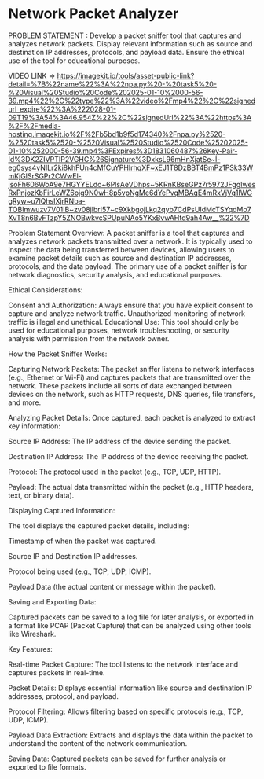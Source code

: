 # Network Packet Analyzer

PROBLEM STATEMENT : Develop a packet sniffer tool that captures and analyzes network packets. 
Display relevant information such as source and destination IP addresses, 
protocols, and payload data. Ensure the ethical use of the tool for educational purposes.

VIDEO LINK => https://imagekit.io/tools/asset-public-link?detail=%7B%22name%22%3A%22npa.py%20-%20task5%20-%20Visual%20Studio%20Code%202025-01-10%2000-56-39.mp4%22%2C%22type%22%3A%22video%2Fmp4%22%2C%22signedurl_expire%22%3A%222028-01-09T19%3A54%3A46.954Z%22%2C%22signedUrl%22%3A%22https%3A%2F%2Fmedia-hosting.imagekit.io%2F%2Fb5bd1b9f5d174340%2Fnpa.py%2520-%2520task5%2520-%2520Visual%2520Studio%2520Code%25202025-01-10%252000-56-39.mp4%3FExpires%3D1831060487%26Key-Pair-Id%3DK2ZIVPTIP2VGHC%26Signature%3DxksL96mHnXjatSe~l-eg0sys4vNILr2ki8khFUn4cMfCuYPHIrhqXF~xEJ1T8DzBBT4BmPz1PSk33WmKjGlSrSGPr2CWwEl-jsoFh606WoA9e7HGYYELdo~6PlsAeVDhps~5KRnKBseGPz7r5972JFggIwesRxPnjozKbFirLeWZ6ojg9N0wH8p5vpNgMe6dYePvqMBAqE4mRxVjVq1IWGgRyw~u7lQhsIXjrRNba-TOBlmwuzv7V01IB~zv08jlbrI57~c9XkbgojLkq2qyb7CdPsUIdMcTSYqdMo7XvT8n6BvFTzpY5ZNOBwkvcSPUpuNAo5YKxBvwAHtd9ah4Aw__%22%7D

Problem Statement Overview: A packet sniffer is a tool that captures and analyzes network packets transmitted over a network. It is typically used to inspect the data being transferred between devices, allowing users to examine packet details such as source and destination IP addresses, protocols, and the data payload. The primary use of a packet sniffer is for network diagnostics, security analysis, and educational purposes.

Ethical Considerations:

  Consent and Authorization: Always ensure that you have explicit consent to capture and analyze network traffic. Unauthorized monitoring of network traffic is illegal and unethical.
  Educational Use: This tool should only be used for educational purposes, network troubleshooting, or security analysis with permission from the network owner.

 How the Packet Sniffer Works:

 Capturing Network Packets:
 The packet sniffer listens to network interfaces (e.g., Ethernet or Wi-Fi) and captures packets that are transmitted over the network.
  These packets include all sorts of data exchanged between devices on the network, such as HTTP requests, DNS queries, file transfers, and more.

 Analyzing Packet Details:
 Once captured, each packet is analyzed to extract key information:
       
 Source IP Address: The IP address of the device sending the packet.
            
 Destination IP Address: The IP address of the device receiving the packet.
            
 Protocol: The protocol used in the packet (e.g., TCP, UDP, HTTP).
            
 Payload: The actual data transmitted within the packet (e.g., HTTP headers, text, or binary data).

 Displaying Captured Information:

 The tool displays the captured packet details, including:

 Timestamp of when the packet was captured.
 
 Source IP and Destination IP addresses.
 
 Protocol being used (e.g., TCP, UDP, ICMP).
 
 Payload Data (the actual content or message within the packet).

Saving and Exporting Data:

Captured packets can be saved to a log file for later analysis, or exported in a format like PCAP (Packet Capture) that can be analyzed using other tools like Wireshark.

Key Features:

Real-time Packet Capture: The tool listens to the network interface and captures packets in real-time.

Packet Details: Displays essential information like source and destination IP addresses, protocol, and payload.

Protocol Filtering: Allows filtering based on specific protocols (e.g., TCP, UDP, ICMP).

Payload Data Extraction: Extracts and displays the data within the packet to understand the content of the network communication.

Saving Data: Captured packets can be saved for further analysis or exported to file formats.
